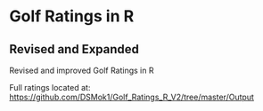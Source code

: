 # Golf Ratings in R
## Revised and Expanded

Revised and improved Golf Ratings in R

Full ratings located at: https://github.com/DSMok1/Golf_Ratings_R_V2/tree/master/Output
